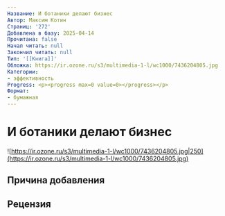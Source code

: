 ```yaml
---
Название: И ботаники делают бизнес
Автор: Максим Котин
Страниц: '272'
Добавлена в базу: 2025-04-14
Прочитана: false
Начал читать: null
Закончил читать: null
Тип: '[[Книга]]'
Обложка: https://ir.ozone.ru/s3/multimedia-1-l/wc1000/7436204805.jpg
Категории:
- эффективность
Progress: <p><progress max=0 value=0></progress></p>
Формат:
- бумажная
---
```

# И ботаники делают бизнес

![https://ir.ozone.ru/s3/multimedia-1-l/wc1000/7436204805.jpg|250](https://ir.ozone.ru/s3/multimedia-1-l/wc1000/7436204805.jpg)

## Причина добавления


## Рецензия
